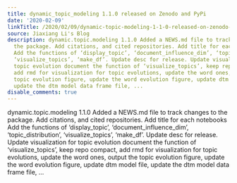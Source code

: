 ```yaml
---
title: dynamic_topic_modeling 1.1.0 released on Zenodo and PyPi
date: '2020-02-09'
linkTitle: /2020/02/09/dynamic-topic-modeling-1-1-0-released-on-zenodo-and-pypi/
source: Jiaxiang Li's Blog
description: dynamic.topic.modeling 1.1.0 Added a NEWS.md file to track changes to
  the package. Add citations, and cited repositories. Add title for each notebooks
  Add the functions of ‘display_topic’, ‘document_influence_dim’, ‘topic_distribution’,
  ‘visualize_topics’, ‘make_df’. Update desc for release. Update visualization for
  topic evolution document the function of ‘visualize_topics’, keep repo compact,
  add rmd for visualization for topic evolutions, update the word ones, output the
  topic evolution figure, update the word evolution figure, update dtm model file,
  update the dtm model data frame file, ...
disable_comments: true
---
```

dynamic.topic.modeling 1.1.0 Added a NEWS.md file to track changes to the package. Add citations, and cited repositories. Add title for each notebooks Add the functions of ‘display_topic’, ‘document_influence_dim’, ‘topic_distribution’, ‘visualize_topics’, ‘make_df’. Update desc for release. Update visualization for topic evolution document the function of ‘visualize_topics’, keep repo compact, add rmd for visualization for topic evolutions, update the word ones, output the topic evolution figure, update the word evolution figure, update dtm model file, update the dtm model data frame file, ...
